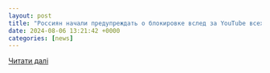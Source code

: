 ```yaml
---
layout: post
title: "Россиян начали предупреждать о блокировке вслед за YouTube всех сервисов Google"
date: 2024-08-06 13:21:42 +0000
categories: [news]
---
```


[Читати далі](https://www.moscowtimes.ru/2024/08/06/rossiyan-nachali-preduprezhdat-o-blokirovke-vsled-za-youtube-vseh-servisov-google-a138734)
